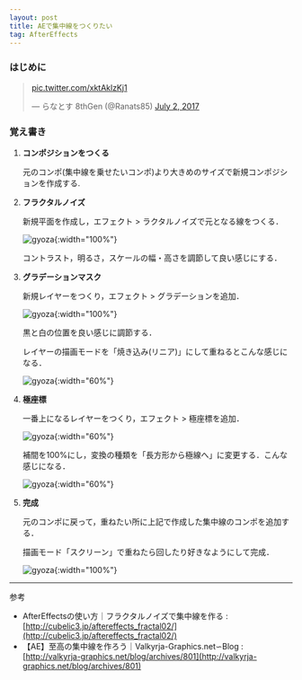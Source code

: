 ```yaml
---
layout: post
title: AEで集中線をつくりたい
tag: AfterEffects
---
```


### はじめに

<blockquote class="twitter-tweet tw-align-center" data-conversation="true" data-cards="" data-partner="tweetdeck"><p lang="und" dir="ltr"><a href="https://t.co/xktAklzKj1">pic.twitter.com/xktAklzKj1</a></p>&mdash; らなとす 8thGen (@Ranats85) <a href="https://twitter.com/Ranats85/status/881526657562976256">July 2, 2017</a></blockquote>
<script async src="//platform.twitter.com/widgets.js" charset="utf-8"></script>

### 覚え書き

1. **コンポジションをつくる**

    元のコンポ(集中線を乗せたいコンポ)より大きめのサイズで新規コンポジションを作成する.

2. **フラクタルノイズ**

    新規平面を作成し，エフェクト > ラクタルノイズで元となる線をつくる．
    
    ![gyoza]({{site.baseurl}}/images/gyoza/fractal.png){:width="100%"}
    
    コントラスト，明るさ，スケールの幅・高さを調節して良い感じにする．

3. **グラデーションマスク**

    新規レイヤーをつくり，エフェクト > グラデーションを追加．
    
    ![gyoza]({{site.baseurl}}/images/gyoza/gradation.png){:width="100%"}
    
    黒と白の位置を良い感じに調節する．
    
    レイヤーの描画モードを「焼き込み(リニア)」にして重ねるとこんな感じになる．
    
    ![gyoza]({{site.baseurl}}/images/gyoza/fractal_gradation.png){:width="60%"}

4. **極座標**

    一番上になるレイヤーをつくり，エフェクト > 極座標を追加．
    
    ![gyoza]({site.baseurl}}/images/gyoza/kyokuzahyou_param.jpg){:width="60%"}
    
    補間を100%にし，変換の種類を「長方形から極線へ」に変更する．こんな感じになる．
    
    ![gyoza]({{site/baseurl}}/images/gyoza/fractal_kyokuzahyou.png){:width="60%"}
    
5. **完成**

    元のコンポに戻って，重ねたい所に上記で作成した集中線のコンポを追加する．
    
    描画モード「スクリーン」で重ねたら回したり好きなようにして完成．
    
    ![gyoza]({{site.baseurl}}/images/gyoza/saigo.png){:width="100%"}
    
---
参考

- AfterEffectsの使い方｜フラクタルノイズで集中線を作る : [http://cubelic3.jp/aftereffects_fractal02/](http://cubelic3.jp/aftereffects_fractal02/)
- 【AE】至高の集中線を作ろう｜Valkyrja-Graphics.net∽Blog : [http://valkyrja-graphics.net/blog/archives/801](http://valkyrja-graphics.net/blog/archives/801)
